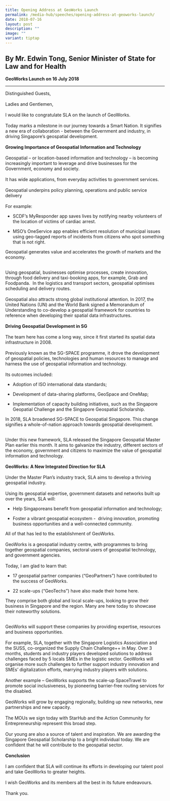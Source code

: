 ```yaml
---
title: Opening Address at GeoWorks Launch
permalink: /media-hub/speeches/opening-address-at-geoworks-launch/
date: 2018-07-16
layout: post
description: ""
image: ""
variant: tiptap
---
```

<h2>By Mr. Edwin Tong, Senior Minister of State for Law and for Health</h2>
<p><strong>GeoWorks Launch on 16 July 2018</strong>
</p>
<hr>
<p>Distinguished Guests,
<br>
<br>Ladies and Gentlemen,
<br>
<br>I would like to congratulate SLA on the launch of GeoWorks.
<br>
<br>Today marks a milestone in our journey towards a Smart Nation. It signifies
a new era of collaboration - between the Government and industry, in driving
Singapore’s geospatial development.
<br>
<br><strong>Growing Importance of Geospatial Information and Technology</strong>
<br>
<br>Geospatial – or location-based information and technology – is becoming
increasingly important to leverage and drive businesses for the Government,
economy and society.
<br>
<br>It has wide applications, from everyday activities to government services.
<br>
<br>Geospatial underpins policy planning, operations and public service delivery
<br>
<br>For example:
<br>
</p>
<ul data-tight="true" class="tight">
<li>
<p>SCDF’s MyResponder app saves lives by notifying nearby volunteers of the
location of victims of cardiac arrest.</p>
</li>
<li>
<p>MSO’s OneService app enables efficient resolution of municipal issues
using geo-tagged reports of incidents from citizens who spot something
that is not right.</p>
</li>
</ul>
<p>Geospatial generates value and accelerates the growth of markets and the
economy.</p>
<p>
<br>Using geospatial, businesses optimise processes, create innovation, through
food delivery and taxi-booking apps, for example, Grab and Foodpanda.&nbsp;
In the logistics and transport sectors, geospatial optimises scheduling
and delivery routes.
<br>
<br>Geospatial also attracts strong global institutional attention. In 2017,
the United Nations (UN) and the World Bank signed a Memorandum of Understanding
to co-develop a geospatial framework for countries to reference when developing
their spatial data infrastructures.
<br>
<br><strong>Driving Geospatial Development in SG</strong>
<br>
<br>The team here has come a long way, since it first started its spatial
data infrastructure in 2008.
<br>
<br>Previously known as the SG-SPACE programme, it drove the development of
geospatial policies, technologies and human resources to manage and harness
the use of geospatial information and technology.
<br>
<br>Its outcomes included:
<br>
</p>
<ul data-tight="true" class="tight">
<li>
<p>Adoption of ISO international data standards;</p>
</li>
<li>
<p>Development of data-sharing platforms, GeoSpace and OneMap;</p>
</li>
<li>
<p>Implementation of capacity building initiatives, such as the Singapore
Geopatial Challenge and the Singapore Geospatial Scholarship.</p>
</li>
</ul>
<p>In 2018, SLA broadened SG-SPACE to Geospatial Singapore. This change signifies
a whole-of-nation approach towards geospatial development.</p>
<p>
<br>Under this new framework, SLA released the Singapore Geospatial Master
Plan earlier this month. It aims to galvanize the industry, different sectors
of the economy, government and citizens to maximize the value of geospatial
information and technology.
<br>
<br><strong>GeoWorks: A New Integrated Direction for SLA</strong>
<br>
<br>Under the Master Plan’s industry track, SLA aims to develop a thriving
geospatial industry.
<br>
<br>Using its geospatial expertise, government datasets and networks built
up over the years, SLA will:
<br>
</p>
<ul data-tight="true" class="tight">
<li>
<p>Help Singaporeans benefit from geospatial information and technology;</p>
</li>
<li>
<p>Foster a vibrant geospatial ecosystem -&nbsp; driving innovation, promoting
business opportunities and a well-connected community.</p>
</li>
</ul>
<p>All of that has led to the establishment of GeoWorks.
<br>
<br>GeoWorks is a geospatial industry centre, with programmes to bring together
geospatial companies, sectoral users of geospatial technology, and government
agencies.
<br>
<br>Today, I am glad to learn that:
<br>
</p>
<ul data-tight="true" class="tight">
<li>
<p>17 geospatial partner companies (“GeoPartners”) have contributed to the
success of GeoWorks.</p>
</li>
<li>
<p>22 scale-ups (“GeoTechs”) have also made their home here.</p>
</li>
</ul>
<p>They comprise both global and local scale-ups, looking to grow their business
in Singapore and the region. Many are here today to showcase their noteworthy
solutions.</p>
<p>
<br>GeoWorks will support these companies by providing expertise, resources
and business opportunities.
<br>
<br>For example, SLA, together with the Singapore Logistics Association and
the SUSS, co-organized the Supply Chain Challenge++ in May. Over 3 months,
students and industry players developed solutions to address challenges
faced by 5 locals SMEs in the logistic sector. GeoWorks will organise more
such challenges to further support industry innovation and SMEs’ digitalization
efforts, marrying industry players with solutions.
<br>
<br>Another example – GeoWorks supports the scale-up SpaceTravel to promote
social inclusiveness, by pioneering barrier-free routing services for the
disabled.
<br>
<br>GeoWorks will grow by engaging regionally, building up new networks, new
partnerships and new capacity.
<br>
<br>The MOUs we sign today with StarHub and the Action Community for Entrepreneurship
represent this broad step.
<br>
<br>Our young are also a source of talent and inspiration. We are awarding
the Singapore Geospatial Scholarship to a bright individual today. We are
confident that he will contribute to the geospatial sector.
<br>
<br><strong>Conclusion</strong>
<br>
<br>I am confident that SLA will continue its efforts in developing our talent
pool and take GeoWorks to greater heights.
<br>
<br>I wish GeoWorks and its members all the best in its future endeavours.
<br>
<br>Thank you.</p>